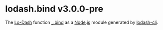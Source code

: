 # lodash.bind v3.0.0-pre

The [Lo-Dash](https://lodash.com/) function [_.bind](http://lodash.com/docs#bind) as a [Node.js](http://nodejs.org/) module generated by [lodash-cli](https://www.npmjs.com/package/lodash-cli).
